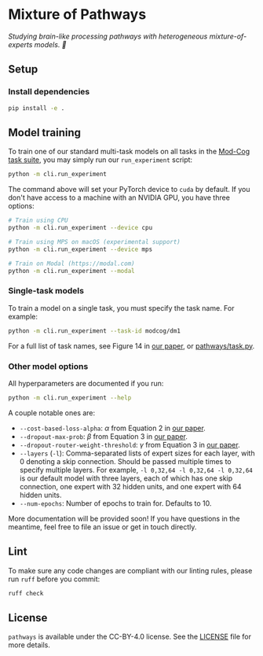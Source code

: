 # Mixture of Pathways

_Studying brain-like processing pathways with heterogeneous mixture-of-experts models. 🧠_

## Setup

### Install dependencies

```bash
pip install -e .
```

## Model training

To train one of our standard multi-task models on all tasks in the [Mod-Cog task suite](https://github.com/mikailkhona/Mod_Cog), you may simply run our `run_experiment` script:

```bash
python -m cli.run_experiment
```

The command above will set your PyTorch device to `cuda` by default.
If you don't have access to a machine with an NVIDIA GPU, you have three options:

```bash
# Train using CPU
python -m cli.run_experiment --device cpu

# Train using MPS on macOS (experimental support)
python -m cli.run_experiment --device mps

# Train on Modal (https://modal.com)
python -m cli.run_experiment --modal
```

### Single-task models

To train a model on a single task, you must specify the task name.
For example:

```bash
python -m cli.run_experiment --task-id modcog/dm1
```

For a full list of task names, see Figure 14 in [our paper](https://arxiv.org/pdf/2506.02813), or [pathways/task.py](pathways/task.py#L52).

### Other model options

All hyperparameters are documented if you run:

```bash
python -m cli.run_experiment --help
```

A couple notable ones are:

- `--cost-based-loss-alpha`: $\alpha$ from Equation 2 in [our paper](https://arxiv.org/pdf/2506.02813).
- `--dropout-max-prob`: $\beta$ from Equation 3 in [our paper](https://arxiv.org/pdf/2506.02813).
- `--dropout-router-weight-threshold`: $\gamma$ from Equation 3 in [our paper](https://arxiv.org/pdf/2506.02813).
- `--layers` (`-l`): Comma-separated lists of expert sizes for each layer, with 0 denoting a skip connection. Should be passed multiple times to specify multiple layers. For example, `-l 0,32,64 -l 0,32,64 -l 0,32,64` is our default model with three layers, each of which has one skip connection, one expert with 32 hidden units, and one expert with 64 hidden units.
- `--num-epochs`: Number of epochs to train for. Defaults to 10.

More documentation will be provided soon!
If you have questions in the meantime, feel free to file an issue or get in touch directly.

## Lint

To make sure any code changes are compliant with our linting rules, please run `ruff` before you commit:

```bash
ruff check
```

## License

`pathways` is available under the CC-BY-4.0 license.
See the [LICENSE](/LICENSE.md) file for more details.
